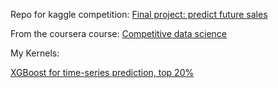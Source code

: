 Repo for kaggle competition: [Final project: predict future sales](https://www.kaggle.com/c/competitive-data-science-final-project)

From the coursera course: [Competitive data science](https://www.coursera.org/learn/competitive-data-science)

My Kernels:

[XGBoost for time-series prediction, top 20%](https://www.kaggle.com/alessandrosolbiati/using-xgboost-for-time-series-prediction-top-20)
